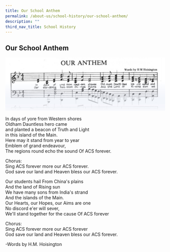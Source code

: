 ```yaml
---
title: Our School Anthem
permalink: /about-us/school-history/our-school-anthem/
description: ""
third_nav_title: School History
---
```

## **Our School Anthem**

![](/images/s_anthem1.jpg)

In days of yore from Western shores  
Oldham Dauntless hero came  
and planted a beacon of Truth and Light  
in this island of the Main.  
Here may it stand from year to year  
Emblem of grand endeavour,  
The regions round echo the sound Of ACS forever.  
  
Chorus:  
Sing ACS forever more our ACS forever.  
God save our land and Heaven bless our ACS forever.  
  
Our students hail From China's plains  
And the land of Rising sun  
We have many sons from India's strand  
And the islands of the Main.  
Our Hearts, our Hopes, our Aims are one  
No discord e'er will sever,  
We'll stand together for the cause Of ACS forever  
  
Chorus:  
Sing ACS forever more our ACS forever  
God save our land and Heaven bless our ACS forever.  
  
\-Words by H.M. Hoisington